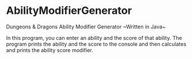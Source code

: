 # AbilityModifierGenerator
Dungeons &amp; Dragons Ability Modifier Generator
~Written in Java~

In this program, you can enter an ability and the score of that ability. 
The program prints the ability and the score to the console
and then calculates and prints the ability score modifier.
